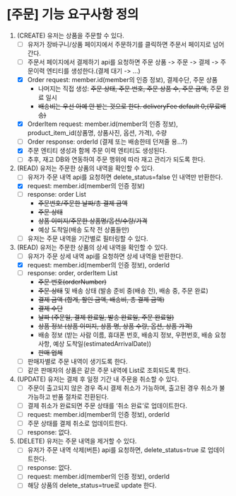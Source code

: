 # [주문] 기능 요구사항 정의

1. (CREATE) 유저는 상품을 주문할 수 있다.
    -[ ] 유저가 장바구니/상품 페이지에서 주문하기를 클릭하면 주문서 페이지로 넘어간다.
    -[ ] 주문서 페이지에서 결제하기 api를 요청하면 주문 상품 -> 주문 -> 결제 -> 주문이력 엔티티를 생성한다.(결제 대기 -> ...)
    -[X] Order request: member.id(member의 인증 정보), 결제수단, 주문 상품
        - 나머지는 직접 생성: ~~주문 상태, 주문 번호, 주문 상품 수, 주문 금액,~~ 주문 완료 일시
        - ~~배송비는 우선 아예 안 받는 것으로 한다. deliveryFee default 0;(무료배송)~~
    -[X] OrderItem request: member.id(member의 인증 정보), product_item_id(상품명, 상품사진, 옵션, 가격), 수량
    -[ ] Order response: orderId (결제 또는 배송한테 던져줄 용...?)
    -[X] 주문 엔티티 생성과 함께 주문 이력 엔티티도 생성된다.
    -[ ] 추후, 재고 DB와 연동하여 주문 행위에 따라 재고 관리가 되도록 한다.
2. (READ) 유저는 주문한 상품의 내역을 확인할 수 있다.
    -[ ] 유저가 주문 내역 api를 요청하면 delete_status=false 인 내역만 반환한다.
    -[X] request: member.id(member의 인증 정보)
    -[ ] response: order List
        - ~~주문번호/주문한 날짜/총 결제 금액~~
        - ~~주문 상태~~
        - ~~상품 이미지/주문한 상품명/옵션/수량/가격~~
        - 예상 도착일(배송 도착 전 상품들만)
    -[ ] 유저는 주문 내역을 기간별로 필터링할 수 있다.
3. (READ) 유저는 주문한 상품의 상세 내역을 확인할 수 있다.
    -[ ] 유저가 주문 상세 내역 api를 요청하면 상세 내역을 반환한다.
    -[X] request: member.id(member의 인증 정보), orderId
    -[ ] response: order, orderItem List
        - ~~주문 번호(orderNumber)~~
        - ~~주문 상태~~ 및 배송 상태 (발송 준비 중(배송 전), 배송 중, 주문 완료)
        - ~~결제 금액 (합계, ~~할인 금액~~, 배송비, 총 결제 금액)~~
        - ~~결제 수단~~
        - ~~날짜 (주문일, 결제 완료일, 발송 완료일, 주문 완료일)~~
        - ~~상품 정보 (상품 이미지, 상품 명, 상품 수량, 옵션, 상품 가격)~~
        - 배송 정보 (받는 사람 이름, 휴대폰 번호, 배송지 정보, 우편번호, 배송 요청 사항, 예상 도착일(estimatedArrivalDate))
        - ~~판매 업체~~
    -[ ] 판매자별로 주문 내역이 생기도록 한다.
    -[ ] 같은 판매자의 상품은 같은 주문 내역에 List로 조회되도록 한다.
4. (UPDATE) 유저는 결제 후 일정 기간 내 주문을 취소할 수 있다.
    -[ ] 주문이 출고되지 않은 경우 즉시 결제 취소가 가능하며, 출고된 경우 취소가 불가능하고 반품 절차로 전환된다.
    -[ ] 결제 취소가 완료되면 주문 상태를 ‘취소 완료’로 업데이트한다.
    -[ ] request: member.id(member의 인증 정보), orderId
    -[ ] 주문 상태를 결제 취소로 업데이트한다.
    -[ ] response: 없다.
5. (DELETE) 유저는 주문 내역을 제거할 수 있다.
    -[ ] 유저가 주문 내역 삭제(버튼) api를 요청하면, delete_status=true 로 업데이트한다.
    -[ ] response: 없다.
    -[ ] request: member.id(member의 인증 정보), orderId
    -[ ] 해당 상품의 delete_status=true로 update 한다.
